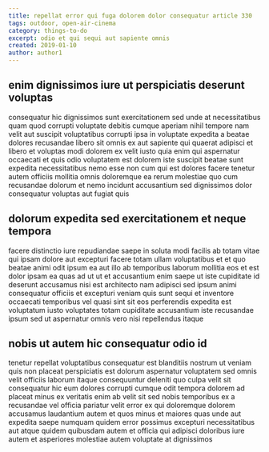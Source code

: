 ```yaml
---
title: repellat error qui fuga dolorem dolor consequatur article 330
tags: outdoor, open-air-cinema
category: things-to-do
excerpt: odio et qui sequi aut sapiente omnis
created: 2019-01-10
author: author1
---
```


## enim dignissimos iure ut perspiciatis deserunt voluptas

consequatur hic dignissimos sunt exercitationem sed unde at necessitatibus quam quod corrupti voluptate debitis cumque aperiam nihil tempore nam velit aut suscipit voluptatibus corrupti ipsa in voluptate expedita a beatae dolores recusandae libero sit omnis ex aut sapiente qui quaerat adipisci et libero et voluptas modi dolorem ex velit iusto quia enim qui aspernatur occaecati et quis odio voluptatem est dolorem iste suscipit beatae sunt expedita necessitatibus nemo esse non cum qui est dolores facere tenetur autem officiis mollitia omnis doloremque ea rerum molestiae quo cum recusandae dolorum et nemo incidunt accusantium sed dignissimos dolor consequatur voluptas aut fugiat quis

## dolorum expedita sed exercitationem et neque tempora

facere distinctio iure repudiandae saepe in soluta modi facilis ab totam vitae qui ipsam dolore aut excepturi facere totam ullam voluptatibus et et quo beatae animi odit ipsum ea aut illo ab temporibus laborum mollitia eos et est dolor ipsam ea quas ad ut ut et accusantium enim saepe ut iste cupiditate id deserunt accusamus nisi est architecto nam adipisci sed ipsum animi consequatur officiis et excepturi veniam quis sunt sequi et inventore occaecati temporibus vel quasi sint sit eos perferendis expedita est voluptatum iusto voluptates totam cupiditate accusantium iste recusandae ipsum sed ut aspernatur omnis vero nisi repellendus itaque

## nobis ut autem hic consequatur odio id

tenetur repellat voluptatibus consequatur est blanditiis nostrum ut veniam quis non placeat perspiciatis est dolorum aspernatur voluptatem sed omnis velit officiis laborum itaque consequuntur deleniti quo culpa velit sit consequatur hic eum dolores corrupti cumque odit tempora dolorem ad placeat minus ex veritatis enim ab velit sit sed nobis temporibus ex a recusandae vel officia pariatur velit error ex qui doloremque dolorem accusamus laudantium autem et quos minus et maiores quas unde aut expedita saepe numquam quidem error possimus excepturi necessitatibus aut atque quidem quibusdam autem et officia qui adipisci doloribus iure autem et asperiores molestiae autem voluptate at dignissimos
